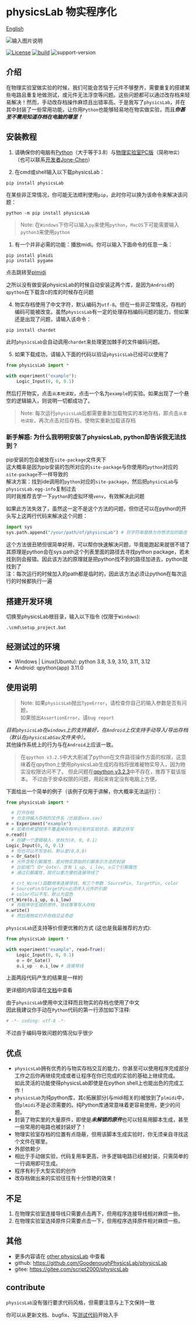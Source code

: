 ﻿# physicsLab 物实程序化

[English](./README.md)

![输入图片说明](./cover.jpg)

[![License](https://img.shields.io/badge/License-MIT-green.svg)](LICENSE)
[![build](https://github.com/gaogaotiantian/viztracer/workflows/build/badge.svg)](https://github.com/GoodenoughPhysicsLab/physicsLab/actions)
![support-version](https://img.shields.io/pypi/pyversions/viztracer)

## 介绍
在物理实验室做实验的时候，我们可能会苦恼于元件不够整齐，需要重复的搭建某些电路且重复地做测试，或元件无法浮空等问题。这些问题都可以通过改存档来轻易解决！然而，手动改存档操作麻烦且出错率高。于是我写了`physicsLab`，并在其中封装了一些常用功能，让你用`Python`也能够轻易地在物实做实验，而且***你甚至不需用知道存档在电脑的哪里！***

## 安装教程

1.  请确保你的电脑有[Python](https://www.python.org)（大于等于3.8）与[物理实验室PC版](https://www.turtlesim.com/)（简称`物实`）（也可以联系[开发者Jone-Chen](https://gitee.com/civitasjohn)）

2.  在cmd或shell输入以下载physicsLab：
```shell
pip install physicsLab
```
在某些非正常情况，你可能无法顺利使用`pip`，此时你可以换为该命令来解决该问题：
```shell
python -m pip install physicsLab
```
> Note: 在`Windows`下你可以输入`py`来使用`python`，`MacOS`下可能需要输入`python3`来使用`python`

1.  有一个并非必需的功能：播放midi。你可以输入下面命令的任意一条：
```shell
pip install plmidi
pip install pygame
```
点击跳转至[plmidi](https://github.com/GoodenoughPhysicsLab/plmidi)  

之所以没有做安装physicsLab的时候自动安装这两个库，是因为`Android`的`qpython`在下载含c的库的时候存在问题  

4.  物实存档使用了中文字符，默认编码为`utf-8`。但在一些非正常情况，存档的编码可能被改变。虽然`physicsLab`有一定的处理存档编码问题的能力，但如果还是出现了问题，请输入该命令：  
```bash
pip install chardet
```
此时`physicsLab`会自动调用`chardet`来处理更加棘手的文件编码问题。  

5. 如果下载成功，请输入下面的代码以验证`physicsLab`已经可以使用了  
```Python
from physicsLab import *

with experiment("example"):
    Logic_Input(0, 0, 0.1)
```
然后打开物实，点击`从本地读取`，点击一个名为`example`的实验。如果出现了一个悬空的逻辑输入，则说明一切都成功了。
> Note:  每次运行`physicsLab`后都需要重新加载物实的本地存档，即点击`从本地读取`，再次点击对应存档，使物实重新加载该存档

### 新手解惑: 为什么我明明安装了physicsLab, python却告诉我无法找到？
pip安装的包会被放在`site-package`文件夹下  
这大概率是因为pip安装的包所对应的`site-package`与你使用的`python`对应的`site-package`不一样导致的  
解决方案：找到ide调用的`python`对应的`site-package`，然后把`physicsLab`与`physicsLab.egg-info`复制过去  
同时我推荐去学一下`python`的虚拟环境`venv`，有效解决此问题  
  
如果此方法失效了，虽然这一定不是这个方法的问题，但你还可以在python的开头写上这两行代码来解决这个问题：  
```python
import sys
sys.path.append("/your/path/of/physicsLab") # 将字符串替换为你想添加的路径
```
这个方法很丑陋但很简单好用，可以帮你快速解决问题，毕竟能跑起来就很不错了   
其原理是python会在sys.path这个列表里面的路径去寻找python package，若未找到则会报错。因此该方法的原理就是把python找不到的路径加进去，python就找到了   
注：每次运行的时候加入的path都是临时的，因此该方法必须让python在每次运行的时候都执行一遍   

## 搭建开发环境
切换至physicsLab根目录，输入以下指令 (仅限于`Windows`):
```
.\cmd\setup_project.bat
```

## 经测试过的环境
* Windows | Linux(Ubuntu): python 3.8, 3.9, 3.10, 3.11, 3.12  
* Android: qpython(app) 3.11.0  

## 使用说明
> Note: 如果`physicsLab`抛出`TypeError`，请检查你自己的输入参数是否有问题，  
>       如果抛出`AssertionError`，请`bug report`

*目前`physicsLab`在`windows`上的支持最好，在`Android`上仅支持手动导入/导出存档（默认在`physicsLabSav`文件夹中）。*  
其他操作系统上的行为与在`Android`上应该一致。  

> 在`qpython v3.2.5`中大大削减了python在文件路径操作方面的权限，这意味着在qpython上使用physicsLab生成的存档将很难被物实导入，因为物实没权限访问不了。
> 但此问题在[qpython v3.2.3](https://github.com/qpython-android/qpython/releases/tag/v3.2.3)中不存在，推荐下载该版本。
> 不过由于安卓权限的问题，用起来肯定没有电脑上方便。

下面给出一个简单的例子（该例子仅用于讲解，你大概率无法运行）：
```Python
from physicsLab import *

  # 打开存档
  # 也支持输入存档的文件名（也就是xxx.sav）
e = Experiment("example")
  # 如果你希望程序不覆盖掉存档中已有的实验状态，需要这样写
e.read()
  # 创建一个逻辑输入，坐标为(0, 0, 0.1)
Logic_Input(0, 0, 0.1)
  # 你也可以不写坐标，默认是(0,0,0)
o = Or_Gate()
  # 元件含有引脚属性，是对物实原始的引脚表示方法的封装
  # 比如或门（Or_Gate），含有 i_up, i_low, o三个引脚属性
  # 通过引脚属性，就可以更方便的连接导线了

  # crt_Wire()函数用来连接导线，有三个参数：SourcePin, TargetPin, color
  # SourcePin与TargetPin必须传入元件的引脚
  # color可以不写，默认为蓝色
crt_Wire(o.i_up, o.i_low)
  # 将程序中生成的原件，导线等等写入存档
e.write()
  # 然后用物实打开存档见证奇迹
```

`physicsLab`还支持等价但更优雅的方式 (这也是我最推荐的方式):
```python
from physicsLab import *

with experiment("example", read=True):
    Logic_Input(0, 0, 0.1)
    o = Or_Gate()
    o.i_up - o.i_low # 连接导线
```
上面两段代码产生的结果是一样的  
  
更详细的内容请在[文档](docs)中查看  

由于`physicsLab`使用中文注释而且物实的存档也使用了中文  
因此我建议你手动在`Python`代码的第一行添加如下注释:
```Python
# -*- coding: utf-8 -*-
```  
不过由于编码导致问题的情况似乎很少

## 优点
*  `physicsLab`拥有优秀的与物实存档交互的能力，你甚至可以使用程序完成部分工作之后你再继续完成或者让程序在你已完成的实验的基础上继续完成。  
  如此灵活的功能使得physicsLab即使是在python shell上也能出色的完成工作！
*  `physicsLab`为纯python库，其c拓展部分(与midi相关的)被放到了`plmidi`中，但`plmidi`不是必须需要的。纯Python库通常意味着更容易使用，更少的问题。
*  封装了物实里的大量原件，即使是***未解锁的原件***也可以轻易用脚本生成，甚至一些常用的电路也被封装好了！
*  物理实验室存档的位置有点隐蔽，但用该脚本生成实验时，你无须亲自寻找这个文件在哪里。
*  外部依赖少
*  相比于手动做实验，代码复用率更高，许多逻辑电路已经被封装，只需简单的一行调用即可生成。
*  程序有利于大型实验的创作
*  改存档做出来的实验往往有十分惊艳的效果！

## 不足
1. 在物理实验室连接导线只需要点击两下，但用程序连接导线相对麻烦一些。
2. 在物理实验室选择原件只需要点击一下，但用程序选择原件相对麻烦一些。

## 其他
* 更多内容请在 [other physicsLab](https://gitee.com/script2000/temporary-warehouse/tree/master/other%20physicsLab) 中查看
* github: https://github.com/GoodenoughPhysicsLab/physicsLab
* gitee: https://gitee.com/script2000/physicsLab

## contribute
`physicsLab`没有强行要求代码风格，但需要注意与上下文保持一致  

你可以从更新文档、bugfix、写[测试代码](test)开始入手